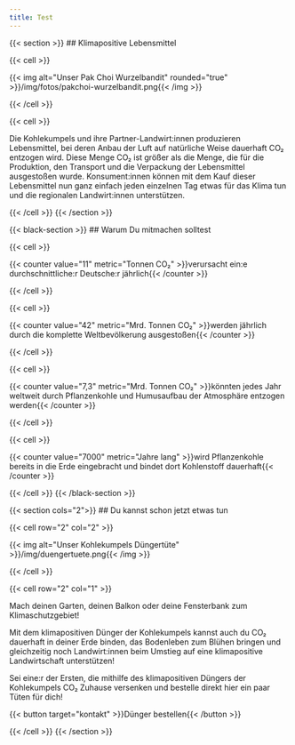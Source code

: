 ```yaml
---
title: Test
---
```

{{< section >}}
\## Klimapositive Lebensmittel

{{< cell >}}

{{< img alt="Unser Pak Choi Wurzelbandit" rounded="true" >}}/img/fotos/pakchoi-wurzelbandit.png{{< /img >}}

{{< /cell >}}

{{< cell >}}

Die Kohlekumpels und ihre Partner-Landwirt:innen produzieren Lebensmittel, bei deren Anbau der Luft auf natürliche Weise dauerhaft CO₂ entzogen wird. Diese Menge CO₂ ist größer als die Menge, die für die Produktion, den Transport und die Verpackung der Lebensmittel ausgestoßen wurde. Konsument:innen können mit dem Kauf dieser Lebensmittel nun ganz einfach jeden einzelnen Tag etwas für das Klima tun und die regionalen Landwirt:innen unterstützen.

{{< /cell >}}
{{< /section >}}

{{< black-section >}}
\## Warum Du mitmachen solltest

{{< cell >}}

{{< counter value="11" metric="Tonnen CO₂" >}}verursacht ein:e durchschnittliche:r Deutsche:r jährlich{{< /counter >}}

{{< /cell >}}

{{< cell >}}

{{< counter value="42" metric="Mrd. Tonnen CO₂" >}}werden jährlich durch die komplette Weltbevölkerung ausgestoßen{{< /counter >}}

{{< /cell >}}

{{< cell >}}

{{< counter value="7,3" metric="Mrd. Tonnen CO₂" >}}könnten jedes Jahr weltweit durch Pflanzenkohle und Humusaufbau der Atmosphäre entzogen werden{{< /counter >}}

{{< /cell >}}

{{< cell >}}

{{< counter value="7000" metric="Jahre lang" >}}wird Pflanzenkohle bereits in die Erde eingebracht und bindet dort Kohlenstoff dauerhaft{{< /counter >}}

{{< /cell >}}
{{< /black-section >}}

{{< section cols="2">}}
\## Du kannst schon jetzt etwas tun

{{< cell row="2" col="2" >}}

{{< img alt="Unser Kohlekumpels Düngertüte" >}}/img/duengertuete.png{{< /img >}}

{{< /cell >}}

{{< cell row="2" col="1" >}}

Mach deinen Garten, deinen Balkon oder deine Fensterbank zum Klimaschutzgebiet!

Mit dem klimapositiven Dünger der Kohlekumpels kannst auch du CO₂ dauerhaft in deiner Erde binden, das Bodenleben zum Blühen bringen und gleichzeitig noch Landwirt:innen beim Umstieg auf eine klimapositive Landwirtschaft unterstützen!



Sei eine:r der Ersten, die mithilfe des klimapositiven Düngers der Kohlekumpels CO₂ Zuhause versenken und bestelle direkt hier ein paar Tüten für dich!



{{< button target="kontakt" >}}Dünger bestellen{{< /button >}}

{{< /cell >}}
{{< /section >}}